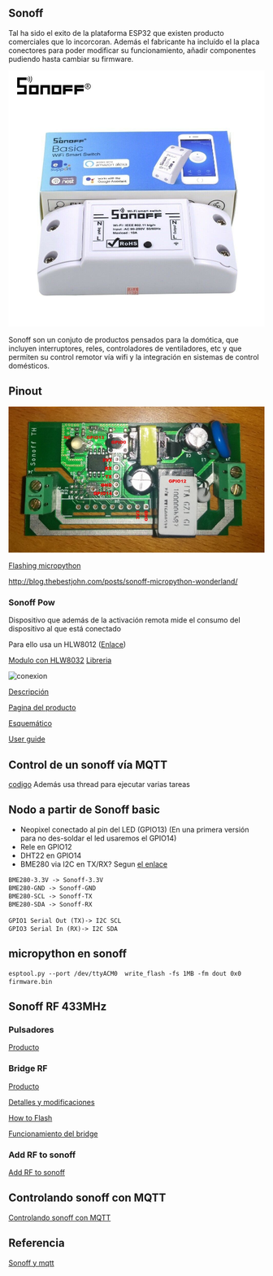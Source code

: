 ## Sonoff

Tal ha sido el exito de la plataforma ESP32 que existen producto comerciales que lo incorcoran. Además el fabricante ha incluído el la placa conectores para poder modificar su funcionamiento, añadir componentes pudiendo hasta cambiar su firmware.

![](./images/sonoff.jpg)

Sonoff son un conjuto de productos pensados para la domótica, que incluyen interruptores, reles, controladores de ventiladores, etc y que permiten su control remotor vía wifi y la integración en sistemas de control domésticos.

## Pinout

![](./images/sonoff_basic_pinout.jpg)

[Flashing micropython](https://medium.com/cloud4rpi/getting-micropython-on-a-sonoff-smart-switch-1df6c071720a)

http://blog.thebestjohn.com/posts/sonoff-micropython-wonderland/

### Sonoff Pow

Dispositivo que además de la activación remota mide el consumo del dispositivo al que está conectado

Para ello usa un HLW8012 ([Enlace](https://tinkerman.cat/post/hlw8012-ic-new-sonoff-pow))

[Modulo con HLW8032](https://es.aliexpress.com/item/33029897807.html) [Libreria](https://github.com/xoseperez/hlw8012)

![conexion](https://microsolution.com.pk/wp-content/uploads/2019/08/HLW8012_High-Precision_Energy_Metering_Module_Arduino_Energy_Monitoring.png)

[Descripción](https://tinkerman.cat/post/the-sonoff-pow/)

[Pagina del producto](https://www.itead.cc/wiki/Sonoff_Pow)

[Esquemático](https://www.itead.cc/wiki/images/5/52/Sonoff_POW_Schematic.pdf)

[User guide](http://ewelink.coolkit.cc/?p=188)

## Control de un sonoff vía MQTT

[codigo](https://github.com/kfricke/micropython-sonoff-switch) Además usa thread para ejecutar varias tareas

## Nodo a partir de Sonoff basic

* Neopixel conectado al pin del LED (GPIO13) (En una primera versión para no des-soldar el led usaremos el GPIO14)
* Rele en GPIO12
* DHT22 en GPIO14
* BME280 via I2C en TX/RX? Segun [el enlace](https://github.com/arendst/Tasmota/issues/1865)

```
BME280-3.3V -> Sonoff-3.3V
BME280-GND -> Sonoff-GND
BME280-SCL -> Sonoff-TX
BME280-SDA -> Sonoff-RX

GPIO1 Serial Out (TX)-> I2C SCL
GPIO3 Serial In (RX)-> I2C SDA
```

## micropython en sonoff

```
esptool.py --port /dev/ttyACM0  write_flash -fs 1MB -fm dout 0x0 firmware.bin
```


## Sonoff RF 433MHz

### Pulsadores

[Producto](https://www.banggood.com/Wireless-Remote-Transmitter-Sticky-RF-TX-Smart-For-Home-Living-Room-Bedroom-433MHZ-86-Wall-Panel-Works-With-SONOFF-RFRFR3SlampheriFan034CHProR2TX-Series433-RF-Bridge-p-1540771.html)

### Bridge RF

[Producto](https://www.banggood.com/SONOFF-RF-Bridge-WiFi-433-MHz-Replacement-Smart-Home-Automation-Universal-Switch-p-1179900.html)




[Detalles y modificaciones](https://github.com/arendst/Tasmota/wiki/Sonoff-RF-Bridge-433)

[How to Flash](https://github.com/arendst/Tasmota/wiki/How-to-Flash-the-RF-Bridge)

[Funcionamiento del bridge](https://hometechhacker.com/using-a-sonoff-rf-bridge-to-expand-your-smarthome/)

### Add RF to sonoff

[Add RF to sonoff](https://tinkerman.cat/post/adding-rf-to-a-non-rf-itead-sonoff/)

## Controlando sonoff con MQTT

[Controlando sonoff con MQTT](https://github.com/kfricke/micropython-sonoff-switch)
 
## Referencia

[Sonoff y mqtt](https://ricveal.com/blog/sonoff-mqtt/)

